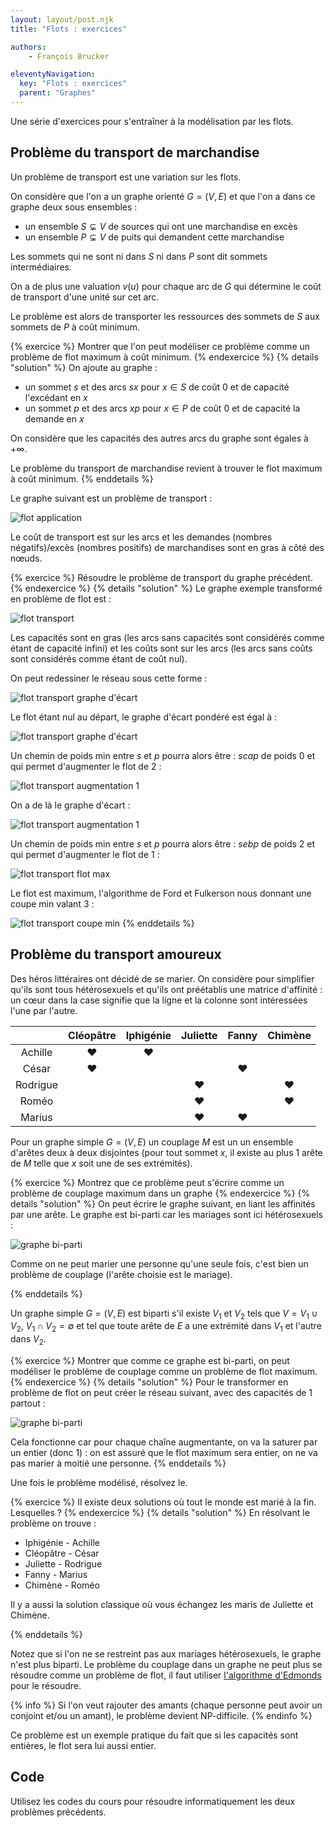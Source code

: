 ```yaml
---
layout: layout/post.njk
title: "Flots : exercices"

authors: 
    - François Brucker

eleventyNavigation:
  key: "Flots : exercices"
  parent: "Graphes"
---
```


<!-- début résumé -->

Une série d'exercices pour s'entraîner à la modélisation par les flots.

<!-- end résumé -->

## Problème du transport de marchandise

Un problème de transport est une variation sur les flots.

On considère que l'on a un graphe orienté $G = (V, E)$ et que l'on a dans ce graphe deux sous ensembles :

* un ensemble $S \subsetneq V$ de sources qui ont une marchandise en excès
* un ensemble $P \subsetneq V$ de puits qui demandent cette marchandise

Les sommets qui ne sont ni dans $S$ ni dans $P$ sont dit sommets intermédiaires.

On a de plus une valuation $v(u)$ pour chaque arc de $G$ qui détermine le coût de transport d'une unité sur cet arc.

Le problème est alors de transporter les ressources des sommets de $S$ aux sommets de $P$ à coût minimum.

{% exercice %}
Montrer que l'on peut modéliser ce problème comme un problème de flot maximum à coût minimum.
{% endexercice %}
{% details "solution" %}
On ajoute au graphe :

* un sommet $s$ et des arcs $sx$ pour $x \in S$ de coût 0 et de capacité l'excédant en $x$
* un sommet $p$ et des arcs $xp$ pour $x \in P$ de coût 0 et de capacité la demande en $x$

On considère que les capacités des autres arcs du graphe sont égales à $+\infty$.

Le problème du transport de marchandise revient à trouver le flot maximum à coût minimum.
{% enddetails %}

Le graphe suivant est un problème de transport :

![flot application](flot-app-5.png)

Le coût de transport est sur les arcs et les demandes (nombres négatifs)/excès (nombres positifs) de marchandises sont en gras à côté des nœuds.

{% exercice %}
Résoudre le problème de transport du graphe précédent.
{% endexercice %}
{% details "solution" %}
Le graphe exemple transformé en problème de flot est :

![flot transport](flot-app-6.png)

Les capacités sont en gras (les arcs sans capacités sont considérés comme étant de capacité infini) et les coûts sont sur les arcs (les arcs sans coûts sont considérés comme étant de coût nul).

On peut redessiner le réseau sous cette forme :

![flot transport graphe d'écart](flot-app-transport-1.png)

Le flot étant nul au départ, le graphe d'écart pondéré est égal à :

![flot transport graphe d'écart](flot-app-transport-2.png)

Un chemin de poids min entre $s$ et $p$ pourra alors être : $scap$ de poids 0 et qui permet d'augmenter le flot de 2 :

![flot transport augmentation 1](flot-app-transport-3.png)

On a de là le graphe d'écart :

![flot transport augmentation 1](flot-app-transport-4.png)

Un chemin de poids min entre $s$ et $p$ pourra alors être : $sebp$ de poids 2 et qui permet d'augmenter le flot de 1 :

![flot transport flot max](flot-app-transport-5.png)

Le flot est maximum, l'algorithme de Ford et Fulkerson nous donnant une coupe min valant 3 :

![flot transport coupe min](flot-app-transport-6.png)
{% enddetails %}

## Problème du transport amoureux

Des héros littéraires ont décidé de se marier. On considère pour simplifier qu'ils sont tous hétérosexuels et qu'ils ont préétablis une matrice d'affinité : un cœur dans la case signifie que la ligne et la colonne sont intéressées l'une par l'autre.

|         |Cléopâtre|Iphigénie|Juliette|Fanny|Chimène|
|  :-:    |   :-:   |   :-:   |   :-:  |:-:  |  :-:  |
|Achille  |     ♥   |    ♥    |        |     |       |
|César    |     ♥   |         |        |  ♥  |       |
|Rodrigue |         |         |    ♥   |     |   ♥   |
|Roméo    |         |         |    ♥   |     |   ♥   |
|Marius   |         |         |    ♥   |  ♥  |       |

Pour un graphe simple $G = (V, E)$ un couplage $M$ est un un ensemble d'arêtes deux à deux disjointes (pour tout sommet $x$, il existe au plus 1 arête de $M$ telle que $x$ soit une de ses extrémités).

{% exercice %}
Montrez que ce problème peut s'écrire comme un problème de couplage maximum dans un graphe
{% endexercice %}
{% details "solution" %}
On peut écrire le graphe suivant, en liant les affinités par une arête. Le graphe est bi-parti car les mariages sont ici hétérosexuels :

![graphe bi-parti](flot-app-mariage-1.png)

Comme on ne peut marier une personne qu'une seule fois, c'est bien un problème de couplage (l'arête choisie est le mariage).

{% enddetails %}

Un graphe simple $G = (V, E)$ est biparti s'il existe $V_1$ et $V_2$ tels que $V = V_1 \cup V_2$, $V_1 \cap V_2 = \emptyset$ et tel que toute arête de $E$ a une extrémité dans $V_1$ et l'autre dans $V_2$.

{% exercice %}
Montrer que comme ce graphe est bi-parti, on peut modéliser le problème de couplage comme un problème de flot maximum.
{% endexercice %}
{% details "solution" %}
Pour le transformer en problème de flot on peut créer le réseau suivant, avec des capacités de 1 partout :

![graphe bi-parti](flot-app-mariage-2.png)

Cela fonctionne car pour chaque chaîne augmentante, on va la saturer par un entier (donc 1) : on est assuré que le flot maximum sera entier, on ne va pas marier à moitié une personne.
{% enddetails %}

Une fois le problème modélisé, résolvez le.

{% exercice %}
Il existe deux solutions où tout le monde est marié à la fin. Lesquelles ?
{% endexercice %}
{% details "solution" %}
En résolvant le problème on trouve :

* Iphigénie - Achille
* Cléopâtre - César
* Juliette - Rodrigue
* Fanny - Marius
* Chimène - Roméo

Il y a aussi la solution classique où vous échangez les maris de Juliette et Chimène.

{% enddetails %}

Notez que si l'on ne se restreint pas aux mariages hétérosexuels, le graphe n'est plus biparti. Le problème du couplage dans un graphe ne peut plus se résoudre comme un problème de flot, il faut utiliser [l'algorithme d'Edmonds](https://fr.wikipedia.org/wiki/Algorithme_d%27Edmonds_pour_les_couplages) pour le résoudre.

{% info %}
Si l'on veut rajouter des amants (chaque personne peut avoir un conjoint et/ou un amant), le problème devient NP-difficile.
{% endinfo %}

Ce problème est un exemple pratique du fait que si les capacités sont entières, le flot sera lui aussi entier.

## Code

Utilisez les codes du cours pour résoudre informatiquement les deux problèmes précédents.